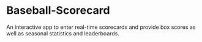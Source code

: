 # Baseball-Scorecard
An interactive app to enter real-time scorecards and provide box scores as well as seasonal statistics and leaderboards.
